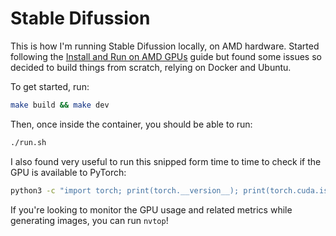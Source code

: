 # Stable Difussion

This is how I'm running Stable Difussion locally, on AMD hardware. Started following the [Install and Run on AMD GPUs](https://github.com/AUTOMATIC1111/stable-diffusion-webui/wiki/Install-and-Run-on-AMD-GPUs) guide but found some issues so decided to build things from scratch, relying on Docker and Ubuntu.

To get started, run:

```bash
make build && make dev
```

Then, once inside the container, you should be able to run:

```bash
./run.sh
```

I also found very useful to run this snipped form time to time to check if the GPU is available to PyTorch:

```bash
python3 -c "import torch; print(torch.__version__); print(torch.cuda.is_available())"
```

If you're looking to monitor the GPU usage and related metrics while generating images, you can run `nvtop`!
